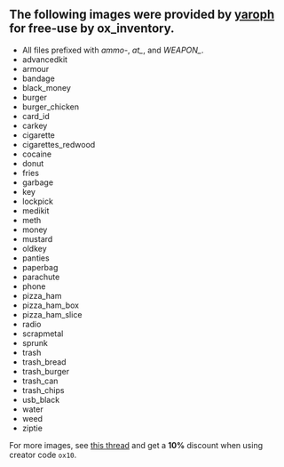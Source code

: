 ## The following images were provided by [yaroph](https://forum.cfx.re/u/yaroph/) for free-use by ox_inventory.
- All files prefixed with _ammo-_, _at\__, and _WEAPON\__.
- advancedkit
- armour
- bandage
- black_money
- burger
- burger_chicken
- card_id
- carkey
- cigarette
- cigarettes_redwood
- cocaine
- donut
- fries
- garbage
- key
- lockpick
- medikit
- meth
- money
- mustard
- oldkey
- panties
- paperbag
- parachute
- phone
- pizza_ham
- pizza_ham_box
- pizza_ham_slice
- radio
- scrapmetal
- sprunk
- trash
- trash_bread
- trash_burger
- trash_can
- trash_chips
- usb_black
- water
- weed
- ziptie

For more images, see [this thread](https://forum.cfx.re/t/inventory-icons-pack-for-rp-server-hq-draw-24k-cloth-l-1400-objects/5203350) and get a **10%** discount when using creator code `ox10`.
